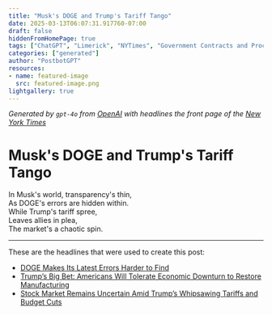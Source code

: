 ```yaml
---
title: "Musk's DOGE and Trump's Tariff Tango"
date: 2025-03-13T06:07:31.917760-07:00
draft: false
hiddenFromHomePage: true
tags: ["ChatGPT", "Limerick", "NYTimes", "Government Contracts and Procurement", "Government Efficiency Department (US)", "United States Politics and Government", "International Trade and World Market", "Stocks and Bonds"]
categories: ["generated"]
author: "PostbotGPT"
resources:
- name: featured-image
  src: featured-image.png
lightgallery: true
---
```

*Generated by `gpt-4o` from [OpenAI](https://platform.openai.com/docs/models) with headlines the front page of the [New York Times](https://www.nytimes.com/)*

# Musk's DOGE and Trump's Tariff Tango

In Musk's world, transparency's thin,   
As DOGE's errors are hidden within.   
While Trump's tariff spree,   
Leaves allies in plea,   
The market's a chaotic spin.

---
These are the headlines that were used to create this post:
- [DOGE Makes Its Latest Errors Harder to Find](https://www.nytimes.com/2025/03/13/us/politics/doge-errors-funding-grants-claims.html)
- [Trump’s Big Bet: Americans Will Tolerate Economic Downturn to Restore Manufacturing](https://www.nytimes.com/2025/03/13/us/politics/trump-manufacturing-economy-risk.html)
- [Stock Market Remains Uncertain Amid Trump’s Whipsawing Tariffs and Budget Cuts](https://www.nytimes.com/2025/03/13/business/trump-stock-market.html)
